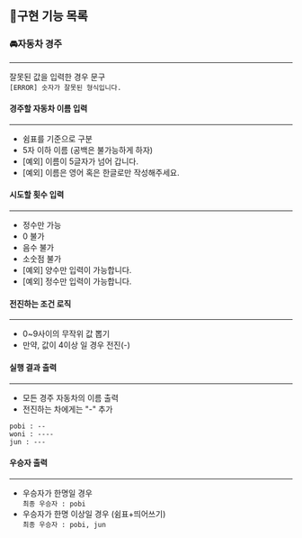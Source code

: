 ## 📍구현 기능 목록

### 🚘자동차 경주

---

잘못된 값을 입력한 경우 문구  
`[ERROR] 숫자가 잘못된 형식입니다.`

#### 경주할 자동차 이름 입력

---

- 쉼표를 기준으로 구분
- 5자 이하 이름 (공백은 불가능하게 하자)
- [예외] 이름이 5글자가 넘어 갑니다.
- [예외] 이름은 영어 혹은 한글로만 작성해주세요.

#### 시도할 횟수 입력

---

- 정수만 가능
- 0 불가
- 음수 불가
- 소숫점 불가
- [예외] 양수만 입력이 가능합니다.
- [예외] 정수만 입력이 가능합니다.

#### 전진하는 조건 로직

---

- 0~9사이의 무작위 값 뽑기
- 만약, 값이 4이상 일 경우 전진(-)

#### 실행 결과 출력

---

- 모든 경주 자동차의 이름 출력
- 전진하는 차에게는 "-" 추가

```
pobi : --
woni : ----
jun : ---
```

#### 우승자 출력

---

- 우승자가 한명일 경우  
  `최종 우승자 : pobi`
- 우승자가 한명 이상일 경우 (쉼표+띄어쓰기)  
  `최종 우승자 : pobi, jun`
